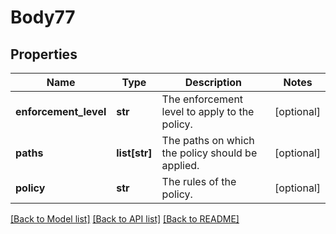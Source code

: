 # Body77

## Properties
Name | Type | Description | Notes
------------ | ------------- | ------------- | -------------
**enforcement_level** | **str** | The enforcement level to apply to the policy. | [optional] 
**paths** | **list[str]** | The paths on which the policy should be applied. | [optional] 
**policy** | **str** | The rules of the policy. | [optional] 

[[Back to Model list]](../README.md#documentation-for-models) [[Back to API list]](../README.md#documentation-for-api-endpoints) [[Back to README]](../README.md)

